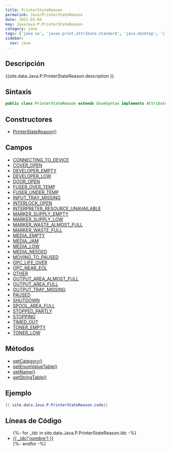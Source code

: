```yaml
---
title: PrinterStateReason
permalink: Java/PrinterStateReason
date: 2021-01-04
key: JavaJava.P.PrinterStateReason
category: java
tags: ['java se', 'javax.print.attribute.standard', 'java.desktop', 'clase java', 'Java 1.0']
sidebar: 
  nav: java
---
```


## Descripción
{{site.data.Java.P.PrinterStateReason.description }}

## Sintaxis
~~~java
public class PrinterStateReason extends EnumSyntax implements Attribute
~~~

## Constructores
* [PrinterStateReason()](/Java/PrinterStateReason/PrinterStateReason/)

## Campos
* [CONNECTING_TO_DEVICE](/Java/PrinterStateReason/CONNECTING_TO_DEVICE)
* [COVER_OPEN](/Java/PrinterStateReason/COVER_OPEN)
* [DEVELOPER_EMPTY](/Java/PrinterStateReason/DEVELOPER_EMPTY)
* [DEVELOPER_LOW](/Java/PrinterStateReason/DEVELOPER_LOW)
* [DOOR_OPEN](/Java/PrinterStateReason/DOOR_OPEN)
* [FUSER_OVER_TEMP](/Java/PrinterStateReason/FUSER_OVER_TEMP)
* [FUSER_UNDER_TEMP](/Java/PrinterStateReason/FUSER_UNDER_TEMP)
* [INPUT_TRAY_MISSING](/Java/PrinterStateReason/INPUT_TRAY_MISSING)
* [INTERLOCK_OPEN](/Java/PrinterStateReason/INTERLOCK_OPEN)
* [INTERPRETER_RESOURCE_UNAVAILABLE](/Java/PrinterStateReason/INTERPRETER_RESOURCE_UNAVAILABLE)
* [MARKER_SUPPLY_EMPTY](/Java/PrinterStateReason/MARKER_SUPPLY_EMPTY)
* [MARKER_SUPPLY_LOW](/Java/PrinterStateReason/MARKER_SUPPLY_LOW)
* [MARKER_WASTE_ALMOST_FULL](/Java/PrinterStateReason/MARKER_WASTE_ALMOST_FULL)
* [MARKER_WASTE_FULL](/Java/PrinterStateReason/MARKER_WASTE_FULL)
* [MEDIA_EMPTY](/Java/PrinterStateReason/MEDIA_EMPTY)
* [MEDIA_JAM](/Java/PrinterStateReason/MEDIA_JAM)
* [MEDIA_LOW](/Java/PrinterStateReason/MEDIA_LOW)
* [MEDIA_NEEDED](/Java/PrinterStateReason/MEDIA_NEEDED)
* [MOVING_TO_PAUSED](/Java/PrinterStateReason/MOVING_TO_PAUSED)
* [OPC_LIFE_OVER](/Java/PrinterStateReason/OPC_LIFE_OVER)
* [OPC_NEAR_EOL](/Java/PrinterStateReason/OPC_NEAR_EOL)
* [OTHER](/Java/PrinterStateReason/OTHER)
* [OUTPUT_AREA_ALMOST_FULL](/Java/PrinterStateReason/OUTPUT_AREA_ALMOST_FULL)
* [OUTPUT_AREA_FULL](/Java/PrinterStateReason/OUTPUT_AREA_FULL)
* [OUTPUT_TRAY_MISSING](/Java/PrinterStateReason/OUTPUT_TRAY_MISSING)
* [PAUSED](/Java/PrinterStateReason/PAUSED)
* [SHUTDOWN](/Java/PrinterStateReason/SHUTDOWN)
* [SPOOL_AREA_FULL](/Java/PrinterStateReason/SPOOL_AREA_FULL)
* [STOPPED_PARTLY](/Java/PrinterStateReason/STOPPED_PARTLY)
* [STOPPING](/Java/PrinterStateReason/STOPPING)
* [TIMED_OUT](/Java/PrinterStateReason/TIMED_OUT)
* [TONER_EMPTY](/Java/PrinterStateReason/TONER_EMPTY)
* [TONER_LOW](/Java/PrinterStateReason/TONER_LOW)

## Métodos
* [getCategory()](/Java/PrinterStateReason/getCategory)
* [getEnumValueTable()](/Java/PrinterStateReason/getEnumValueTable)
* [getName()](/Java/PrinterStateReason/getName)
* [getStringTable()](/Java/PrinterStateReason/getStringTable)

## Ejemplo
~~~java
{{ site.data.Java.P.PrinterStateReason.code}}
~~~

## Líneas de Código
<ul>
{%- for _ldc in site.data.Java.P.PrinterStateReason.ldc -%}
   <li>
       <a href="{{_ldc['url'] }}">{{ _ldc['nombre'] }}</a>
   </li>
{%- endfor -%}
</ul>

